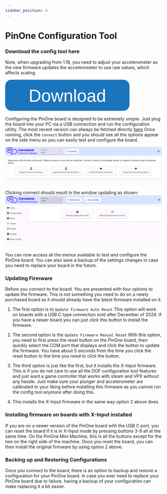 ```yaml
---
sidebar_position: 4
---
```


# PinOne Configuration Tool

### Download the config tool here

Note, when upgrading from 1.18, you need to adjust your accelerometer as the new firmware updates the accelerometer to use raw values, which affects scaling

[![Get the config tool](./img/button.svg)](https://github.com/philipellisis/arduino-virtual-pinball-board/releases/download/v1.19.1/pinone-config-tool.1.19.1.exe)

Configuring the PinOne board is designed to be extremely simple. Just plug the board into your PC via a USB connection and run the configuration utility. The most recent version can always be fetched directly [here](https://github.com/philipellisis/arduino-virtual-pinball-board/releases/download/v1.19.1/pinone-config-tool.1.19.1.exe) Once running, click the `connect` button and you should see all the options appear on the side menu so you can easily test and configure the board.

![image](./img/mainWindowDisconnected.png)

Clicking connect should result in the window updating as shown:
![image](./img/mainWindowConnected.png)

You can now access all the menus available to test and configure the PinOne board. You can also save a backup of the settings changes in case you need to replace your board in the future.

### Updating Firmware

Before you connect to the board. You are presented with four options to update the firmware. This is not something you need to do on a newly purchased board as it should already have the latest firmware installed on it.

1. The first option is to `Update firmware Auto Reset` This option will work on boards with a USB C type connection sold after December of 2024. If you have a newer board you can just click this button to install the firmware. 

2. The second option is the `Update Firmware Manual Reset` With this option, you need to first press the reset button on the PinOne board, then quickly select the COM port that displays and click the button to update the firmware. You have about 5 seconds from the time you click the reset button to the time you need to click the button.

3. The third option is just like the first, but it installs the X-Input firmware. This is if you do not care to use all the DOF configuration tool features and just want a game controller that works with steam and VPX without any hassle. Just make sure your plunger and accelerometer are calibrated to your liking before installing this firmware as you cannot run the config tool anymore after doing this.

4. This installs the X-Input firmware in the same way option 2 above does. 

### Installing firmware on boards with X-Input installed

If you are on a newer version of the PinOne board with the USB C port, you can reset the board if it is in X-Input mode by pressing buttons 3-9 all at the same time. On the PinOne Mini Machine, this is all the buttons except for the two on the right side of the machine. Once you reset the board, you can then install the original firmware by using option 2 above.

### Backing up and Restoring Configurations

Once you connect to the board, there is an option to backup and restore a configuration for your PinOne board. In case you ever need to replace your PinOne board due to failure, having a backup of your configuration can make replacing it a bit easier.